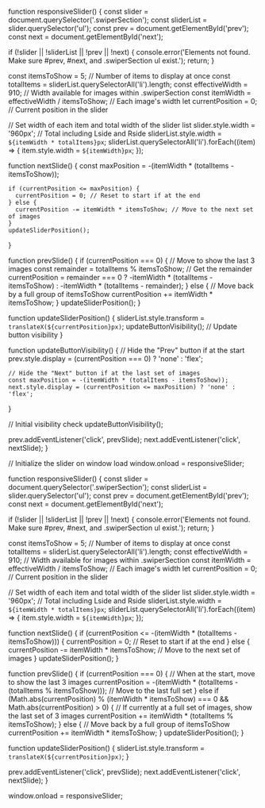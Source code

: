function responsiveSlider() {
  const slider = document.querySelector('.swiperSection');
  const sliderList = slider.querySelector('ul');
  const prev = document.getElementById('prev');
  const next = document.getElementById('next');

  if (!slider || !sliderList || !prev || !next) {
    console.error('Elements not found. Make sure #prev, #next, and .swiperSection ul exist.');
    return;
  }

  const itemsToShow = 5; // Number of items to display at once
  const totalItems = sliderList.querySelectorAll('li').length;
  const effectiveWidth = 910; // Width available for images within .swiperSection
  const itemWidth = effectiveWidth / itemsToShow; // Each image's width
  let currentPosition = 0; // Current position in the slider

  // Set width of each item and total width of the slider list
  slider.style.width = '960px'; // Total including Lside and Rside
  sliderList.style.width = `${itemWidth * totalItems}px`;
  sliderList.querySelectorAll('li').forEach((item) => {
    item.style.width = `${itemWidth}px`;
  });

  function nextSlide() {
    const maxPosition = -(itemWidth * (totalItems - itemsToShow));
    
    if (currentPosition <= maxPosition) {
      currentPosition = 0; // Reset to start if at the end
    } else {
      currentPosition -= itemWidth * itemsToShow; // Move to the next set of images
    }
    updateSliderPosition();
  }

  function prevSlide() {
    if (currentPosition === 0) {
      // Move to show the last 3 images
      const remainder = totalItems % itemsToShow; // Get the remainder
      currentPosition = remainder === 0 ? -itemWidth * (totalItems - itemsToShow) : -itemWidth * (totalItems - remainder);
    } else {
      // Move back by a full group of itemsToShow
      currentPosition += itemWidth * itemsToShow;
    }
    updateSliderPosition();
  }

  function updateSliderPosition() {
    sliderList.style.transform = `translateX(${currentPosition}px)`;
    updateButtonVisibility(); // Update button visibility
  }

  function updateButtonVisibility() {
    // Hide the "Prev" button if at the start
    prev.style.display = (currentPosition === 0) ? 'none' : 'flex';

    // Hide the "Next" button if at the last set of images
    const maxPosition = -(itemWidth * (totalItems - itemsToShow));
    next.style.display = (currentPosition <= maxPosition) ? 'none' : 'flex';
  }

  // Initial visibility check
  updateButtonVisibility();

  prev.addEventListener('click', prevSlide);
  next.addEventListener('click', nextSlide);
}

// Initialize the slider on window load
window.onload = responsiveSlider;



























function responsiveSlider() {
  const slider = document.querySelector('.swiperSection');
  const sliderList = slider.querySelector('ul');
  const prev = document.getElementById('prev');
  const next = document.getElementById('next');

  if (!slider || !sliderList || !prev || !next) {
    console.error('Elements not found. Make sure #prev, #next, and .swiperSection ul exist.');
    return;
  }

  const itemsToShow = 5; // Number of items to display at once
  const totalItems = sliderList.querySelectorAll('li').length;
  const effectiveWidth = 910; // Width available for images within .swiperSection
  const itemWidth = effectiveWidth / itemsToShow; // Each image's width
  let currentPosition = 0; // Current position in the slider

  // Set width of each item and total width of the slider list
  slider.style.width = '960px'; // Total including Lside and Rside
  sliderList.style.width = `${itemWidth * totalItems}px`;
  sliderList.querySelectorAll('li').forEach((item) => {
    item.style.width = `${itemWidth}px`;
  });

  function nextSlide() {
    if (currentPosition <= -(itemWidth * (totalItems - itemsToShow))) {
      currentPosition = 0; // Reset to start if at the end
    } else {
      currentPosition -= itemWidth * itemsToShow; // Move to the next set of images
    }
    updateSliderPosition();
  }

  function prevSlide() {
    if (currentPosition === 0) {
      // When at the start, move to show the last 3 images
      currentPosition = -(itemWidth * (totalItems - (totalItems % itemsToShow))); // Move to the last full set
    } else if (Math.abs(currentPosition) % (itemWidth * itemsToShow) === 0 && 
               Math.abs(currentPosition) > 0) {
      // If currently at a full set of images, show the last set of 3 images
      currentPosition += itemWidth * (totalItems % itemsToShow);
    } else {
      // Move back by a full group of itemsToShow
      currentPosition += itemWidth * itemsToShow;
    }
    updateSliderPosition();
  }

  function updateSliderPosition() {
    sliderList.style.transform = `translateX(${currentPosition}px)`;
  }

  prev.addEventListener('click', prevSlide);
  next.addEventListener('click', nextSlide);
}

window.onload = responsiveSlider;

